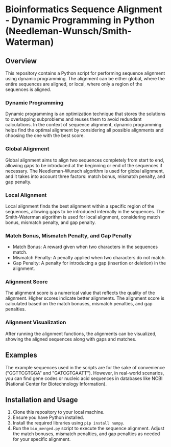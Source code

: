 # Bioinformatics Sequence Alignment - Dynamic Programming in Python (Needleman-Wunsch/Smith-Waterman)

## Overview
This repository contains a Python script for performing sequence alignment using dynamic programming. The alignment can be either global, where the entire sequences are aligned, or local, where only a region of the sequences is aligned.

### Dynamic Programming
Dynamic programming is an optimization technique that stores the solutions to overlapping subproblems and reuses them to avoid redundant calculations. In the context of sequence alignment, dynamic programming helps find the optimal alignment by considering all possible alignments and choosing the one with the best score.

### Global Alignment
Global alignment aims to align two sequences completely from start to end, allowing gaps to be introduced at the beginning or end of the sequences if necessary. The Needleman-Wunsch algorithm is used for global alignment, and it takes into account three factors: match bonus, mismatch penalty, and gap penalty.

### Local Alignment
Local alignment finds the best alignment within a specific region of the sequences, allowing gaps to be introduced internally in the sequences. The Smith-Waterman algorithm is used for local alignment, considering match bonus, mismatch penalty, and gap penalty.

### Match Bonus, Mismatch Penalty, and Gap Penalty
- Match Bonus: A reward given when two characters in the sequences match.
- Mismatch Penalty: A penalty applied when two characters do not match.
- Gap Penalty: A penalty for introducing a gap (insertion or deletion) in the alignment.

### Alignment Score
The alignment score is a numerical value that reflects the quality of the alignment. Higher scores indicate better alignments. The alignment score is calculated based on the match bonuses, mismatch penalties, and gap penalties.

### Alignment Visualization
After running the alignment functions, the alignments can be visualized, showing the aligned sequences along with gaps and matches.

## Examples
The example sequences used in the scripts are for the sake of convenience ("GGTTCGTGGA" and "GATCGTGAATT"). However, in real-world scenarios, you can find gene codes or nucleic acid sequences in databases like NCBI (National Center for Biotechnology Information). 

## Installation and Usage
1. Clone this repository to your local machine.
2. Ensure you have Python installed.
3. Install the required libraries using `pip install numpy`.
4. Run the `bio_merged.py` script to execute the sequence alignment. Adjust the match bonuses, mismatch penalties, and gap penalties as needed for your specific alignment.


